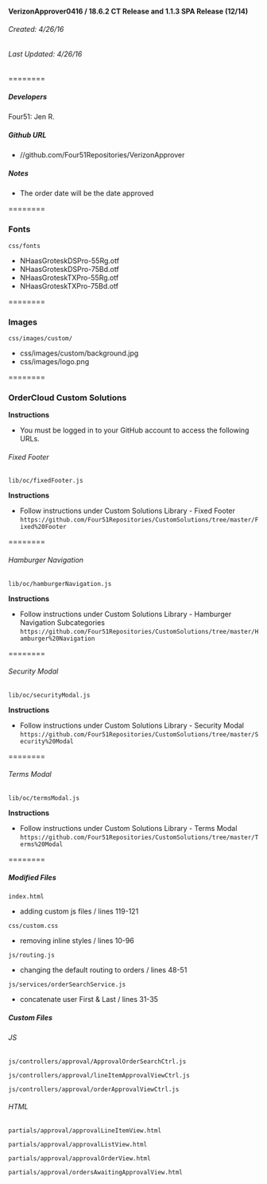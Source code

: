 #### VerizonApprover0416 / 18.6.2 CT Release and 1.1.3 SPA Release (12/14)  
###### Created: 4/26/16
###### Last Updated: 4/26/16
======== 

##### Developers
Four51: Jen R.

##### Github URL 
* //github.com/Four51Repositories/VerizonApprover

##### Notes
* The order date will be the date approved

========

### Fonts
`css/fonts` 
* NHaasGroteskDSPro-55Rg.otf
* NHaasGroteskDSPro-75Bd.otf
* NHaasGroteskTXPro-55Rg.otf
* NHaasGroteskTXPro-75Bd.otf

======== 

### Images
`css/images/custom/` 
* css/images/custom/background.jpg
* css/images/logo.png

========

### OrderCloud Custom Solutions
**Instructions**
* You must be logged in to your GitHub account to access the following URLs.

###### Fixed Footer
`lib/oc/fixedFooter.js`

**Instructions**
* Follow instructions under Custom Solutions Library - Fixed Footer
`https://github.com/Four51Repositories/CustomSolutions/tree/master/Fixed%20Footer`

========

###### Hamburger Navigation
`lib/oc/hamburgerNavigation.js`

**Instructions**
* Follow instructions under Custom Solutions Library - Hamburger Navigation Subcategories
`https://github.com/Four51Repositories/CustomSolutions/tree/master/Hamburger%20Navigation`

========

###### Security Modal
`lib/oc/securityModal.js`

**Instructions**
* Follow instructions under Custom Solutions Library - Security Modal
`https://github.com/Four51Repositories/CustomSolutions/tree/master/Security%20Modal`

========

###### Terms Modal
`lib/oc/termsModal.js`

**Instructions**
* Follow instructions under Custom Solutions Library - Terms Modal
`https://github.com/Four51Repositories/CustomSolutions/tree/master/Terms%20Modal`

========

##### Modified Files
`index.html` 
* adding custom js files / lines 119-121

`css/custom.css` 
* removing inline styles / lines 10-96

`js/routing.js` 
* changing the default routing to orders / lines 48-51

`js/services/orderSearchService.js` 
* concatenate user First & Last / lines 31-35


 
##### Custom Files

###### JS
`js/controllers/approval/ApprovalOrderSearchCtrl.js`

`js/controllers/approval/lineItemApprovalViewCtrl.js` 

`js/controllers/approval/orderApprovalViewCtrl.js` 

###### HTML
`partials/approval/approvalLineItemView.html` 

`partials/approval/approvalListView.html` 

`partials/approval/approvalOrderView.html` 

`partials/approval/ordersAwaitingApprovalView.html`


